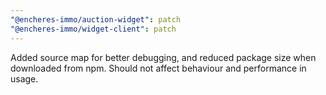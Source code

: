 ```yaml
---
"@encheres-immo/auction-widget": patch
"@encheres-immo/widget-client": patch
---
```


Added source map for better debugging, and reduced package size when downloaded from npm. Should not affect behaviour and performance in usage.
